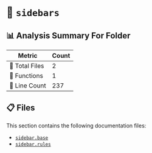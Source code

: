# 📁 `sidebars`

## 📊 Analysis Summary For Folder

| Metric | Count |
|--------|-------|
| 📁 Total Files | 2 |
| 🔧 Functions | 1 |
| 🔢 Line Count | 237 |


## 📋 Files

This section contains the following documentation files:

- [`sidebar.base`](./sidebar.base.md)
- [`sidebar.rules`](./sidebar.rules.md)